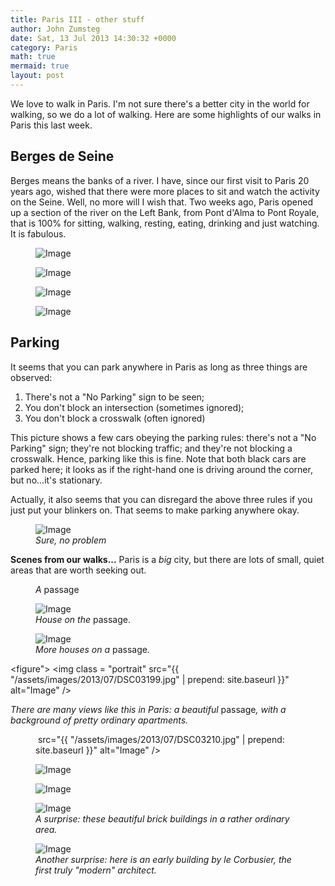 ```yaml
---
title: Paris III - other stuff
author: John Zumsteg
date: Sat, 13 Jul 2013 14:30:32 +0000
category: Paris
math: true
mermaid: true
layout: post
---
```


We love to walk in Paris. I'm not sure there's a better city in the world for walking, so we do a lot of walking. Here are some highlights of our walks in Paris this last week.

## Berges de Seine ##
Berges means the banks of a river. I have, since our first visit to Paris 20 years ago, wished that there were more places to sit and watch the activity on the Seine. Well, no more will I wish that. Two weeks ago, Paris opened up a section of the river on the Left Bank, from Pont d'Alma to Pont Royale, that is 100% for sitting, walking, resting, eating, drinking and just watching. It is fabulous.
<figure>
	<img class = "landscape" class = "landscape" src="{{ "/assets/images/2013/07/DSC03198.jpg" | prepend: site.baseurl  }}" alt="Image" />
	<figcaption><em></em></figcaption>
</figure>

<figure>
	<img class = "landscape" class = "landscape" src="{{ "/assets/images/2013/07/mgl8708.jpg" | prepend: site.baseurl  }}" alt="Image" />
	<figcaption><em></em></figcaption>
</figure>

<figure>
	<img class = "landscape" class = "landscape" src="{{ "/assets/images/2013/07/DSC03196.jpg" | prepend: site.baseurl  }}" alt="Image" />
	<figcaption><em></em></figcaption>
</figure>

<figure>
	<img class = "landscape" class = "landscape" src="{{ "/assets/images/2013/07/ile_verger.jpg" | prepend: site.baseurl  }}" alt="Image" />
	<figcaption><em></em></figcaption>
</figure>



## Parking ##
It seems that you can park anywhere in Paris as long as three things are observed:
1. There's not a "No Parking" sign to be seen;
2. You don't block an intersection (sometimes ignored);
3. You don't block a crosswalk (often ignored)

This picture shows a few cars obeying the parking rules: there's not a "No Parking" sign; they're not blocking traffic; and they're not blocking a crosswalk. Hence, parking like this is fine. Note that both black cars are parked here; it looks as if the right-hand one is driving around the corner, but no...it's stationary.

Actually, it also seems that you can disregard the above three rules if you just put your blinkers on. That seems to make parking anywhere okay.

<figure>
	<img class = "landscape" class = "landscape" src="{{"/assets/images/2013/07/DSC03188.jpg" | prepend: site.baseurl  }}" alt="Image" />
	<figcaption><em>Sure, no problem</em></figcaption>
</figure>



<b>Scenes from our walks...</b>
Paris is a *big* city, but there are lots of small, quiet areas that are worth seeking out. 
<figure
	<img class = "portrait" src="{{ "/assets/images/2013/07/DSC03209.jpg" | prepend: site.baseurl  }}" alt="Image" />
	<figcaption><em>A </em>passage<em></em></figcaption>
</figure>

<figure>
	<img class = "landscape" class = "landscape" src="{{ "/assets/images/2013/07/DSC03204.jpg" | prepend: site.baseurl  }}" alt="Image" />
	<figcaption><em>House on the </em>passage.<em></em></figcaption>
</figure>

<figure>
	<img class = "landscape" class = "landscape" src="{{ "/assets/images/2013/07/DSC03200.jpg" | prepend: site.baseurl  }}" alt="Image" />
	<figcaption><em>More houses on a </em>passage<em>.</em></figcaption>
</figure>

<figure">
	<img class = "portrait" src="{{ "/assets/images/2013/07/DSC03199.jpg" | prepend: site.baseurl  }}" alt="Image" />
	<figcaption><em>There are many views like this in Paris: a beautiful </em>passage<em>, with a background of pretty ordinary apartments.</em></figcaption>
</figure>

<figure>
	<img class = "portrait"> src="{{ "/assets/images/2013/07/DSC03210.jpg" | prepend: site.baseurl  }}" alt="Image" />
	<figcaption><em></em></figcaption>
</figure>

<figure>
	<img class = "portrait" src="{{ "/assets/images/2013/07/DSC03212.jpg" | prepend: site.baseurl  }}" alt="Image" />
	<figcaption><em></em></figcaption>
</figure>

<figure>
	<img class = "landscape" class = "landscape" src="{{ "/assets/images/2013/07/DSC03216.jpg" | prepend: site.baseurl  }}" alt="Image" />
	<figcaption><em></em></figcaption>
</figure>

<figure>
	<img class = "portrait" src="{{ "/assets/images/2013/07/DSC03221.jpg" | prepend: site.baseurl  }}" alt="Image" />
	<figcaption><em>A surprise: these beautiful brick buildings in a rather ordinary area.</em></figcaption>
</figure>

<figure>
	<img class = "portrait" src="{{ "/assets/images/2013/07/DSC03227.jpg" | prepend: site.baseurl  }}" alt="Image" />
	<figcaption><em>Another surprise: here is an early building by <em>le Corbusier</em>, the first truly "modern" architect.</em></figcaption>
</figure>

